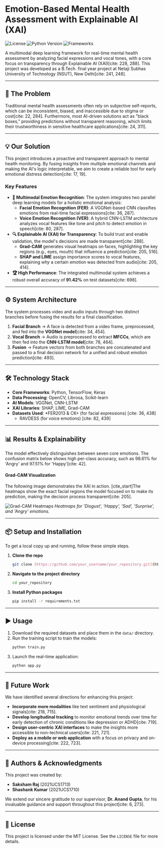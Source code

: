 # Emotion-Based Mental Health Assessment with Explainable AI (XAI)

![License](https://img.shields.io/badge/license-MIT-blue.svg)
![Python Version](https://img.shields.io/badge/python-3.8%2B-brightgreen.svg)
![Frameworks](https://img.shields.io/badge/frameworks-TensorFlow%20%7C%20Keras-orange.svg)

A multimodal deep learning framework for real-time mental health assessment by analyzing facial expressions and vocal tones, with a core focus on transparency through Explainable AI (XAI)[cite: 228, 288]. This project was developed as a B.Tech. final year project at Netaji Subhas University of Technology (NSUT), New Delhi[cite: 241, 248].

---

## 🚀 The Problem

Traditional mental health assessments often rely on subjective self-reports, which can be inconsistent, biased, and inaccessible due to stigma or cost[cite: 22, 284]. Furthermore, most AI-driven solutions act as "black boxes," providing predictions without transparent reasoning, which limits their trustworthiness in sensitive healthcare applications[cite: 24, 311].

---

## 💡 Our Solution

This project introduces a proactive and transparent approach to mental health monitoring. By fusing insights from multiple emotional channels and making the AI's logic interpretable, we aim to create a reliable tool for early emotional distress detection[cite: 17, 19].

### Key Features
* **🧠 Multimodal Emotion Recognition**: The system integrates two parallel deep learning models for a holistic emotional analysis:
    * **Facial Emotion Recognition (FER)**: A VGGNet-based CNN classifies emotions from real-time facial expressions[cite: 36, 287].
    * **Voice Emotion Recognition (VER)**: A hybrid CNN-LSTM architecture analyzes vocal features like tone and pitch to detect emotion in speech[cite: 80, 287].
* **🔍 Explainable AI (XAI) for Transparency**: To build trust and enable validation, the model's decisions are made transparent[cite: 288].
    * **Grad-CAM** generates visual heatmaps on faces, highlighting the key regions (e.g., eyes, mouth) that influence a prediction[cite: 205, 516].
    * **SHAP and LIME** assign importance scores to vocal features, explaining *why* a certain emotion was detected from audio[cite: 205, 414].
* **🏆 High Performance**: The integrated multimodal system achieves a robust overall accuracy of **91.42%** on test datasets[cite: 698].

---

## ⚙️ System Architecture

The system processes video and audio inputs through two distinct branches before fusing the results for a final classification.

1.  **Facial Branch** → A face is detected from a video frame, preprocessed, and fed into the **VGGNet model**[cite: 34, 454].
2.  **Vocal Branch** → Audio is preprocessed to extract **MFCCs**, which are then fed into the **CNN-LSTM model**[cite: 78, 464].
3.  **Fusion** → Feature vectors from both branches are concatenated and passed to a final decision network for a unified and robust emotion prediction[cite: 493].

---

## 🛠️ Technology Stack

* **Core Frameworks**: Python, TensorFlow, Keras
* **Data Processing**: OpenCV, Librosa, Scikit-learn
* **AI Models**: VGGNet, CNN-LSTM
* **XAI Libraries**: SHAP, LIME, Grad-CAM
* **Datasets Used**:
    *FER2013 & CK+ (for facial expressions) [cite: 36, 438]
    * RAVDESS (for voice emotions) [cite: 82, 439]

---

## 📊 Results & Explainability

The model effectively distinguishes between seven core emotions. The confusion matrix below shows high per-class accuracy, such as 98.61% for 'Angry' and 97.51% for 'Happy'[cite: 42].

#### Grad-CAM Visualization
The following image demonstrates the XAI in action. [cite_start]The heatmaps show the exact facial regions the model focused on to make its prediction, making the decision process transparent[cite: 205].

![Grad-CAM Heatmaps](https://github.com/Saksham2k03/Mental-Health-Assessment-with-Explainable-AI/issues/1#issue-3240636944)
*Heatmaps for 'Disgust', 'Happy', 'Sad', 'Surprise', and 'Angry' emotions.*

---

## 📦 Setup and Installation

To get a local copy up and running, follow these simple steps.

1.  **Clone the repo**
    ```sh
    git clone [https://github.com/your_username/your_repository.git](https://github.com/your_username/your_repository.git)
    ```
2.  **Navigate to the project directory**
    ```sh
    cd your_repository
    ```
3.  **Install Python packages**
    ```sh
    pip install -r requirements.txt
    ```

---

## ▶️ Usage

1.  Download the required datasets and place them in the `data/` directory.
2.  Run the training script to train the models:
    ```sh
    python train.py
    ```
3.  Launch the real-time application:
    ```sh
    python app.py
    ```

---

## 🔮 Future Work

We have identified several directions for enhancing this project:
* **Incorporate more modalities** like text sentiment and physiological signals[cite: 218, 715].
* **Develop longitudinal tracking** to monitor emotional trends over time for early detection of chronic conditions like depression or ADHD[cite: 719].
* **Design user-centric XAI interfaces** to make the insights more accessible to non-technical users[cite: 221, 721].
* **Deploy as a mobile or web application** with a focus on privacy and on-device processing[cite: 222, 723].

---

## 👥 Authors & Acknowledgments

This project was created by:
* **Saksham Raj** (2021UCS1713)
* **Shashank Kumar** (2021UCS1710) 

We extend our sincere gratitude to our supervisor, **Dr. Anand Gupta**, for his invaluable guidance and support throughout this project[cite: 6, 273].

---

## 📄 License

This project is licensed under the MIT License. See the `LICENSE` file for more details.
